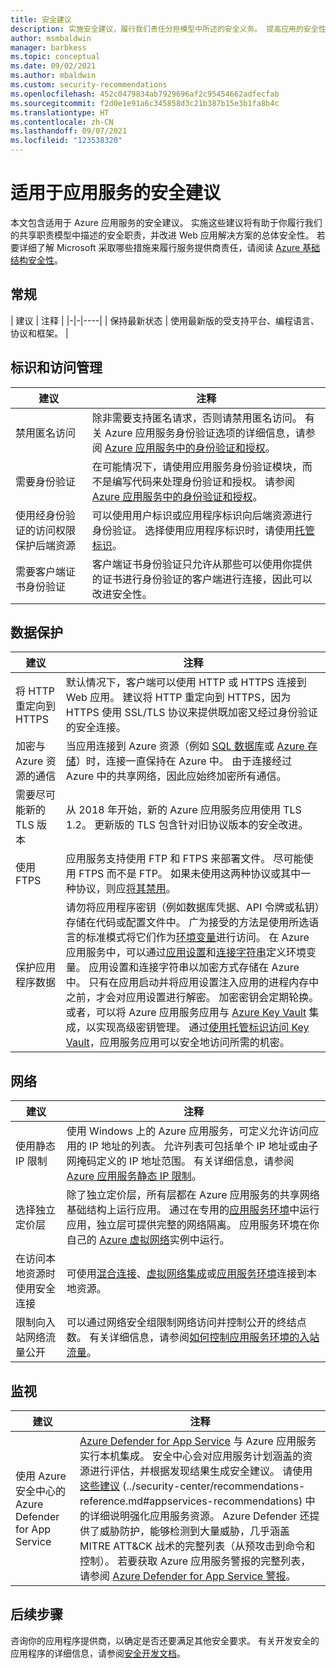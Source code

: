 ```yaml
---
title: 安全建议
description: 实施安全建议，履行我们责任分担模型中所述的安全义务。 提高应用的安全性。
author: msmbaldwin
manager: barbkess
ms.topic: conceptual
ms.date: 09/02/2021
ms.author: mbaldwin
ms.custom: security-recommendations
ms.openlocfilehash: 452c0479834ab7929696af2c95454662adfecfab
ms.sourcegitcommit: f2d0e1e91a6c345858d3c21b387b15e3b1fa8b4c
ms.translationtype: HT
ms.contentlocale: zh-CN
ms.lasthandoff: 09/07/2021
ms.locfileid: "123538320"
---
```

# <a name="security-recommendations-for-app-service"></a>适用于应用服务的安全建议

本文包含适用于 Azure 应用服务的安全建议。 实施这些建议将有助于你履行我们的共享职责模型中描述的安全职责，并改进 Web 应用解决方案的总体安全性。 若要详细了解 Microsoft 采取哪些措施来履行服务提供商责任，请阅读 [Azure 基础结构安全性](../security/fundamentals/infrastructure.md)。

## <a name="general"></a>常规

| 建议 | 注释 |
|-|-|----|
| 保持最新状态 | 使用最新版的受支持平台、编程语言、协议和框架。 |

## <a name="identity-and-access-management"></a>标识和访问管理

| 建议 | 注释 |
|-|----|
| 禁用匿名访问 | 除非需要支持匿名请求，否则请禁用匿名访问。 有关 Azure 应用服务身份验证选项的详细信息，请参阅 [Azure 应用服务中的身份验证和授权](overview-authentication-authorization.md)。|
| 需要身份验证 | 在可能情况下，请使用应用服务身份验证模块，而不是编写代码来处理身份验证和授权。 请参阅 [Azure 应用服务中的身份验证和授权](overview-authentication-authorization.md)。 |
| 使用经身份验证的访问权限保护后端资源 | 可以使用用户标识或应用程序标识向后端资源进行身份验证。 选择使用应用程序标识时，请使用[托管标识](overview-managed-identity.md)。
| 需要客户端证书身份验证 | 客户端证书身份验证只允许从那些可以使用你提供的证书进行身份验证的客户端进行连接，因此可以改进安全性。 |

## <a name="data-protection"></a>数据保护

| 建议 | 注释 |
|-|-|
| 将 HTTP 重定向到 HTTPS | 默认情况下，客户端可以使用 HTTP 或 HTTPS 连接到 Web 应用。 建议将 HTTP 重定向到 HTTPS，因为 HTTPS 使用 SSL/TLS 协议来提供既加密又经过身份验证的安全连接。 |
| 加密与 Azure 资源的通信 | 当应用连接到 Azure 资源（例如 [SQL 数据库](https://azure.microsoft.com/services/sql-database/)或 [Azure 存储](../storage/index.yml)）时，连接一直保持在 Azure 中。 由于连接经过 Azure 中的共享网络，因此应始终加密所有通信。 |
| 需要尽可能新的 TLS 版本 | 从 2018 年开始，新的 Azure 应用服务应用使用 TLS 1.2。 更新版的 TLS 包含针对旧协议版本的安全改进。 |
| 使用 FTPS | 应用服务支持使用 FTP 和 FTPS 来部署文件。 尽可能使用 FTPS 而不是 FTP。 如果未使用这两种协议或其中一种协议，则应[将其禁用](deploy-ftp.md#enforce-ftps)。 |
| 保护应用程序数据 | 请勿将应用程序密钥（例如数据库凭据、API 令牌或私钥）存储在代码或配置文件中。 广为接受的方法是使用所选语言的标准模式将它们作为[环境变量](https://wikipedia.org/wiki/Environment_variable)进行访问。 在 Azure 应用服务中，可以通过[应用设置](./configure-common.md)和[连接字符串](./configure-common.md)定义环境变量。 应用设置和连接字符串以加密方式存储在 Azure 中。 只有在应用启动并将应用设置注入应用的进程内存中之前，才会对应用设置进行解密。 加密密钥会定期轮换。 或者，可以将 Azure 应用服务应用与 [Azure Key Vault](../key-vault/index.yml) 集成，以实现高级密钥管理。 通过[使用托管标识访问 Key Vault](../key-vault/general/tutorial-net-create-vault-azure-web-app.md)，应用服务应用可以安全地访问所需的机密。 |

## <a name="networking"></a>网络

| 建议 | 注释 |
|-|-|
| 使用静态 IP 限制 | 使用 Windows 上的 Azure 应用服务，可定义允许访问应用的 IP 地址的列表。 允许列表可包括单个 IP 地址或由子网掩码定义的 IP 地址范围。 有关详细信息，请参阅 [Azure 应用服务静态 IP 限制](app-service-ip-restrictions.md)。  |
| 选择独立定价层 | 除了独立定价层，所有层都在 Azure 应用服务的共享网络基础结构上运行应用。 通过在专用的[应用服务环境](environment/intro.md)中运行应用，独立层可提供完整的网络隔离。 应用服务环境在你自己的 [Azure 虚拟网络](../virtual-network/index.yml)实例中运行。|
| 在访问本地资源时使用安全连接 | 可使用[混合连接](app-service-hybrid-connections.md)、[虚拟网络集成](web-sites-integrate-with-vnet.md)或[应用服务环境](environment/intro.md)连接到本地资源。 |
| 限制向入站网络流量公开 | 可以通过网络安全组限制网络访问并控制公开的终结点数。 有关详细信息，请参阅[如何控制应用服务环境的入站流量](environment/app-service-app-service-environment-control-inbound-traffic.md)。 |

## <a name="monitoring"></a>监视

| 建议 | 注释 |
|-|-|
|使用 Azure 安全中心的 Azure Defender for App Service | [Azure Defender for App Service](../security-center/defender-for-app-service-introduction.md) 与 Azure 应用服务实行本机集成。 安全中心会对应用服务计划涵盖的资源进行评估，并根据发现结果生成安全建议。 请使用[这些建议]() (../security-center/recommendations-reference.md#appservices-recommendations) 中的详细说明强化应用服务资源。 Azure Defender 还提供了威胁防护，能够检测到大量威胁，几乎涵盖 MITRE ATT&CK 战术的完整列表（从预攻击到命令和控制）。 若要获取 Azure 应用服务警报的完整列表，请参阅 [Azure Defender for App Service 警报](../security-center/alerts-reference.md#alerts-azureappserv)。|

## <a name="next-steps"></a>后续步骤

咨询你的应用程序提供商，以确定是否还要满足其他安全要求。 有关开发安全的应用程序的详细信息，请参阅[安全开发文档](https://azure.microsoft.com/resources/develop-secure-applications-on-azure/)。